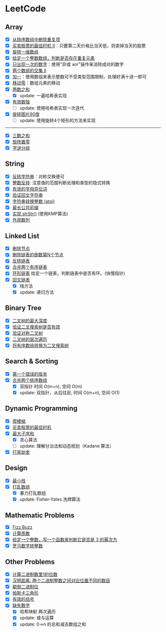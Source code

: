# LeetCode

## Array
- [x] [从排序数组中删除重复项](https://github.com/runningIris/LeetCode/blob/master/algorithms/easy/array/duplicated-keys.cpp)
- [x] [买卖股票的最佳时机 II](https://github.com/runningIris/LeetCode/blob/master/algorithms/easy/array/max-profit.cpp)：只要第二天价格比当天低，则卖掉当天的股票
- [x] [旋转一维数组](https://github.com/runningIris/LeetCode/blob/master/algorithms/easy/array/rotate.cpp)
- [x] [给定一个整数数组，判断是否存在重复元素](https://github.com/runningIris/LeetCode/blob/master/algorithms/easy/array/contains-duplicate.cpp)
- [x] [只出现一次的数字](https://github.com/runningIris/LeetCode/blob/master/algorithms/easy/array/single-number.cpp)：使用"异或 xor"操作来消除成对的数字
- [x] [两个数组的交集 II](https://github.com/runningIris/LeetCode/blob/master/algorithms/array/easy/intersect.cpp)
- [x] [加一](https://github.com/runningIris/LeetCode/blob/master/algorithms/easy/array/plus-one.cpp)：使用数组来表示整数可不受类型范围限制，处理好满十进一即可
- [x] [移动零](https://github.com/runningIris/LeetCode/blob/master/algorithms/easy/array/move-zeroes.cpp)：数组元素的移动
- [x] [两数之和](https://github.com/runningIris/LeetCode/blob/master/algorithms/easy/array/two-sum.cpp)
    - [x] update: 一遍哈希表实现

- [x] [有效数独](https://github.com/runningIris/LeetCode/blob/master/algorithms/easy/array/is-valid-sudoku.cpp)
    - [ ] update: 使用哈希表实现一次迭代

- [x] [旋转图片90度](https://github.com/runningIris/LeetCode/blob/master/algorithms/easy/array/rotate-image.cpp)
    - [ ] update: 使用旋转4个矩形的方法来实现

---

- [x] [三数之和](https://github.com/runningIris/LeetCode/blob/master/algorithms/medium/array/3-sum.cpp)
- [x] [矩阵置零](https://github.com/runningIris/LeetCode/blob/master/algorithms/medium/array/set-zeroes.cpp)
- [x] [字谜分组](https://github.com/runningIris/LeetCode/blob/master/algorithms/medium/array/group-anagram.cpp)

## String
- [x] [反转字符串](https://github.com/runningIris/LeetCode/blob/master/algorithms/easy/string/revert-string.cpp)：对称交换便可
- [x] [整数反转](https://github.com/runningIris/LeetCode/blob/master/algorithms/easy/string/revert-int.cpp): 注意值的范围判断处理和类型的隐式转换
- [x] [有效的字母异位词](https://github.com/runningIris/LeetCode/blob/master/algorithms/easy/string/is-anagram.cpp)
- [x] [验证回文字符串](https://github.com/runningIris/LeetCode/blob/master/algorithms/easy/string/is-palindrome.cpp)
- [x] [字符串转换整数 (atoi)](https://github.com/runningIris/LeetCode/blob/master/algorithms/easy/string/my-atoi.cpp)
- [x] [最长公共前缀](https://github.com/runningIris/LeetCode/blob/master/algorithms/easy/string/longest-common-prefix.cpp)
- [x] [实现 strStr()](https://github.com/runningIris/LeetCode/blob/master/algorithms/easy/string/str-str.cpp) (使用KMP算法)
- [x] [外观数列](https://github.com/runningIris/LeetCode/blob/master/algorithms/easy/string/count-and-say.cpp)

## Linked List
- [x] [删除节点](https://github.com/runningIris/LeetCode/blob/master/algorithms/easy/link-list/delete-node.cpp)
- [x] [删除链表的倒数第N个节点](https://github.com/runningIris/LeetCode/blob/master/algorithms/easy/link-list/remove-nth-from-end.cpp)
- [x] [反转链表](https://github.com/runningIris/LeetCode/blob/master/algorithms/easy/link-list/reverse-list.cpp)
- [x] [合并两个有序链表](https://github.com/runningIris/LeetCode/blob/master/algorithms/easy/link-list/merge-two-list.cpp)
- [x] [环形链表](https://github.com/runningIris/LeetCode/blob/master/algorithms/easy/link-list/has-cycle.cpp) 给定一个链表，判断链表中是否有环。(快慢指针)
- [x] [回文链表](https://github.com/runningIris/LeetCode/blob/master/algorithms/easy/link-list/is-palindrome.cpp)
    - [x] 栈方法
    - [x] update: 递归方法

## Binary Tree
- [x] [二叉树的最大深度](https://github.com/runningIris/LeetCode/blob/master/algorithms/easy/binary-tree/max-depth.cpp)
- [x] [验证二叉搜索树是否有效](https://github.com/runningIris/LeetCode/blob/master/algorithms/easy/binary-tree/is-valid-bst.cpp)
- [x] [验证对称二叉树](https://github.com/runningIris/LeetCode/blob/master/algorithms/easy/binary-tree/is-symmetric.cpp)
- [x] [二叉树的层次遍历](https://github.com/runningIris/LeetCode/blob/master/algorithms/easy/binary-tree/level-order.cpp)
- [x] [将有序数组转换为二叉搜索树](https://github.com/runningIris/LeetCode/blob/master/algorithms/easy/binary-tree/sorted-array-to-bst.cpp)

## Search & Sorting
- [x] [第一个错误的版本](https://github.com/runningIris/LeetCode/blob/master/algorithms/easy/searh/first-bad-version.cpp)
- [x] [合并两个排序数组](https://github.com/runningIris/LeetCode/blob/master/algorithms/easy/sorting/merge.cpp)
    - [x] 双指针 时间 O(m+n), 空间 O(m)
    - [x] update: 双指针，从后往前, 时间 O(m+n), 空间 O(1)

## Dynamic Programming
- [x] [爬楼梯](https://github.com/runningIris/LeetCode/blob/master/algorithms/easy/dynamic-programming/climb-stairs.cpp)
- [x] [买卖股票的最佳时机](https://github.com/runningIris/LeetCode/blob/master/algorithms/easy/dynamic-programming/max-profit.cpp)
- [x] [最大子序和](https://github.com/runningIris/LeetCode/blob/master/algorithms/easy/dynamic-programming/max-sub-array.cpp)
    - [x] 贪心算法
    - [ ] update: 理解分治法和动态规划（Kadane 算法）
- [x] [打家劫舍](https://github.com/runningIris/LeetCode/blob/master/algorithms/easy/dynamic-programming/rob.cpp)

## Design
- [x] [最小栈](https://github.com/runningIris/LeetCode/blob/master/algorithms/easy/design/min-stack.cpp)
- [x] [打乱数组](https://github.com/runningIris/LeetCode/blob/master/algorithms/easy/design/shuffle-reset-array.cpp)
    - [x] 暴力打乱数组
    - [x] update: Fisher-Yates 洗牌算法

## Mathematic Problems
- [x] [Fizz Buzz](https://github.com/runningIris/LeetCode/blob/master/algorithms/easy/math/fizz-buzz.cpp)
- [x] [计算质数](https://github.com/runningIris/LeetCode/blob/master/algorithms/easy/math/count-primes.cpp)
- [x] [给定一个整数，写一个函数来判断它是否是 3 的幂次方](https://github.com/runningIris/LeetCode/blob/master/algorithms/easy/math/power-of-3.cpp)
- [x] [罗马数字转整数](https://github.com/runningIris/LeetCode/blob/master/algorithms/easy/math/roman-to-int.cpp)

## Other Problems
- [x] [计算二进制数里1的位数](https://github.com/runningIris/LeetCode/blob/master/algorithms/easy/other/hamming-weight.cpp)
- [x] [汉明距离: 两个二进制整数之间对应位置不同的数目](https://github.com/runningIris/LeetCode/blob/master/algorithms/easy/other/hamming-distance.cpp)
- [x] [颠倒二进制位](https://github.com/runningIris/LeetCode/blob/master/algorithms/easy/other/reverse-bits.cpp)
- [x] [帕斯卡三角形](https://github.com/runningIris/LeetCode/blob/master/algorithms/easy/other/parscals-triangle.cpp)
- [x] [有效的括号](https://github.com/runningIris/LeetCode/blob/master/algorithms/easy/other/valid-parenthese.cpp)
- [x] [缺失数字](https://github.com/runningIris/LeetCode/blob/master/algorithms/easy/other/missing-number.cpp)
    - [x] 哈希映射 两次遍历
    - [x] update: 或与运算
    - [x] update: 0->n 的总和减去数组之和
